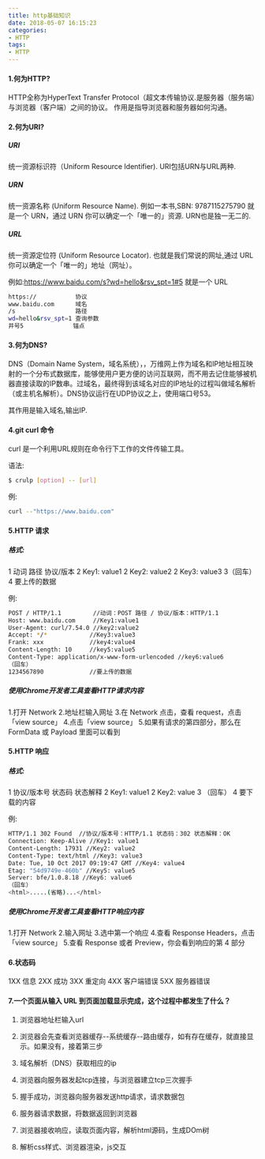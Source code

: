 ```yaml
---
title: http基础知识
date: 2018-05-07 16:15:23
categories:
- HTTP
tags:
- HTTP
---
```


#### 1.何为HTTP?

HTTP全称为HyperText Transfer Protocol（超文本传输协议.是服务器（服务端）与浏览器（客户端）之间的协议。
作用是指导浏览器和服务器如何沟通。

#### 2.何为URI?

##### URI

统一资源标识符（Uniform Resource Identifier).
URI包括URN与URL两种.

##### URN

统一资源名称 (Uniform Resource Name).
例如一本书,SBN: 9787115275790 就是一个 URN，通过 URN 你可以确定一个「唯一的」资源.
URN也是独一无二的.

##### URL

统一资源定位符 (Uniform Resource Locator).
也就是我们常说的网址,通过 URL 你可以确定一个「唯一的」地址（网址）。

例如:https://www.baidu.com/s?wd=hello&rsv_spt=1#5 就是一个 URL
``` bash
https://           协议
www.baidu.com      域名
/s                 路径
wd=hello&rsv_spt=1 查询参数
井号5              锚点
```
#### 3.何为DNS?

DNS（Domain Name System，域名系统），，万维网上作为域名和IP地址相互映射的一个分布式数据库，能够使用户更方便的访问互联网，而不用去记住能够被机器直接读取的IP数串。过域名，最终得到该域名对应的IP地址的过程叫做域名解析（或主机名解析）。DNS协议运行在UDP协议之上，使用端口号53。

其作用是输入域名,输出IP.

#### 4.git curl 命令

curl 是一个利用URL规则在命令行下工作的文件传输工具。

语法:

``` bash
$ crulp [option] -- [url]
```

例:

``` bash
curl --"https://www.baidu.com"
```

#### 5.HTTP 请求
##### 格式:
1 动词 路径 协议/版本
2 Key1: value1
2 Key2: value2
2 Key3: value3
3（回车）
4 要上传的数据

例:
```` bash
POST / HTTP/1.1         //动词：POST 路径 / 协议/版本：HTTP/1.1
Host: www.baidu.com     //Key1:value1
User-Agent: curl/7.54.0 //key2:value2
Accept: */*            //Key3:value3             
Frank: xxx             //key4:value4
Content-Length: 10     //key5:value5
Content-Type: application/x-www-form-urlencoded //key6:value6
（回车）
1234567890             //要上传的数据
````

##### 使用Chrome开发者工具查看HTTP请求内容

1.打开 Network
2.地址栏输入网址
3.在 Network 点击，查看 request，点击「view source」
4.点击「view source」
5.如果有请求的第四部分，那么在 FormData 或 Payload 里面可以看到

#### 5.HTTP 响应
##### 格式:
1 协议/版本号 状态码 状态解释
2 Key1: value1
2 Key2: value
3 （回车）
4 要下载的内容

例:
```` bash
HTTP/1.1 302 Found  //协议/版本号：HTTP/1.1 状态码：302 状态解释：OK
Connection: Keep-Alive //Key1: value1
Content-Length: 17931 //Key2: value2
Content-Type: text/html //Key3: value3
Date: Tue, 10 Oct 2017 09:19:47 GMT //Key4: value4
Etag: "54d9749e-460b" //Key5: value5
Server: bfe/1.0.8.18 //Key6: value6
（回车）
<html>.....(省略)...</html>
````

##### 使用Chrome开发者工具查看HTTP响应内容

1.打开 Network
2.输入网址
3.选中第一个响应
4.查看 Response Headers，点击「view source」
5.查看 Response 或者 Preview，你会看到响应的第 4 部分

#### 6.状态码

1XX 信息
2XX 成功
3XX 重定向
4XX 客户端错误
5XX 服务器错误

#### 7.一个页面从输入 URL 到页面加载显示完成，这个过程中都发生了什么？

1. 浏览器地址栏输入url

2. 浏览器会先查看浏览器缓存--系统缓存--路由缓存，如有存在缓存，就直接显示。如果没有，接着第三步

3. 域名解析（DNS）获取相应的ip

4. 浏览器向服务器发起tcp连接，与浏览器建立tcp三次握手

5. 握手成功，浏览器向服务器发送http请求，请求数据包

6. 服务器请求数据，将数据返回到浏览器

7. 浏览器接收响应，读取页面内容，解析html源码，生成DOm树

8. 解析css样式、浏览器渲染，js交互